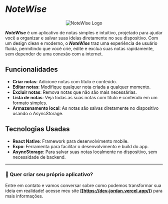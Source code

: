 # **_NoteWise_**

<p align="center">
  <img src="https://github.com/user-attachments/assets/1c6833c5-83fe-4788-a951-3182fd3a4568" alt="NoteWise Logo">
</p>

**_NoteWise_** é um aplicativo de notas simples e intuitivo, projetado para ajudar você a organizar e salvar suas ideias diretamente no seu dispositivo. Com um design clean e moderno, o **_NoteWise_** traz uma experiência de usuário fluida, permitindo que você crie, edite e exclua suas notas rapidamente, sem depender de uma conexão com a internet.

## Funcionalidades

- **Criar notas**: Adicione notas com título e conteúdo.
- **Editar notas**: Modifique qualquer nota criada a qualquer momento.
- **Excluir notas**: Remova notas que não são mais necessárias.
- **Lista de notas**: Veja todas as suas notas com título e conteúdo em um formato simples.
- **Armazenamento local**: As notas são salvas diretamente no dispositivo usando o AsyncStorage.

## Tecnologias Usadas

- **React Native**: Framework para desenvolvimento mobile.
- **Expo**: Ferramenta para facilitar o desenvolvimento e build do app.
- **AsyncStorage**: Para salvar suas notas localmente no dispositivo, sem necessidade de backend.

---

### 📱 Quer criar seu próprio aplicativo?

Entre em contato e vamos conversar sobre como podemos transformar sua ideia em realidade! acesse meu site **[[https://dev-jordan.vercel.app/))** para mais informações.

